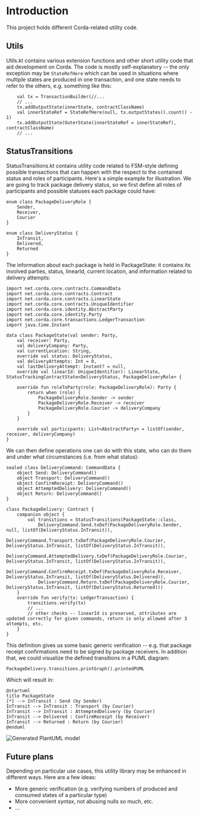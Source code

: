 # Introduction
This project holds different Corda-related utility code.

## Utils
Utils.kt contains various extension functions and other short utility code that aid
development on Corda. The code is mostly self-explanatory -- the only exception may
be `StateRefHere` which can be used in situations where multiple states are produced
in one transaction, and one state needs to refer to the others, e.g. something like this:
```
    val tx = TransactionBuilder(//...
    // ...
    tx.addOutputState(innerState, contractClassName)
    val innerStateRef = StateRefHere(null, tx.outputStates().count() - 1)
    tx.addOutputState(OuterState(innerStateRef = innerStateRef), contractClassName)
    // ...

```

## StatusTransitions
StatusTransitions.kt contains utility code related to FSM-style defining possible transactions that can happen
with the respect to the contained status and roles of participants. Here's a simple example for illustration.
We are going to track package delivery status, so we first define all roles of participants and possible statuses
each package could have:
```
enum class PackageDeliveryRole {
    Sender,
    Receiver,
    Courier
}

enum class DeliveryStatus {
    InTransit,
    Delivered,
    Returned
}
```

The information about each package is held in PackageState: it contains its involved parties, status, linearId,
current location, and information related to delivery attempts:
```
import net.corda.core.contracts.CommandData
import net.corda.core.contracts.Contract
import net.corda.core.contracts.LinearState
import net.corda.core.contracts.UniqueIdentifier
import net.corda.core.identity.AbstractParty
import net.corda.core.identity.Party
import net.corda.core.transactions.LedgerTransaction
import java.time.Instant

data class PackageState(val sender: Party,
    val receiver: Party,
    val deliveryCompany: Party,
    val currentLocation: String,
    override val status: DeliveryStatus,
    val deliveryAttempts: Int = 0,
    val lastDeliveryAttempt: Instant? = null,
    override val linearId: UniqueIdentifier): LinearState, StatusTrackingContractState<DeliveryStatus, PackageDeliveryRole> {

    override fun roleToParty(role: PackageDeliveryRole): Party {
        return when (role) {
            PackageDeliveryRole.Sender -> sender
            PackageDeliveryRole.Receiver -> receiver
            PackageDeliveryRole.Courier -> deliveryCompany
        }
    }

    override val participants: List<AbstractParty> = listOf(sender, receiver, deliveryCompany)
}
```
We can then define operations one can do with this state, who can do them and under what circumstances (i.e. from what status):
```
sealed class DeliveryCommand: CommandData {
    object Send: DeliveryCommand()
    object Transport: DeliveryCommand()
    object ConfirmReceipt: DeliveryCommand()
    object AttemptedDelivery: DeliveryCommand()
    object Return: DeliveryCommand()
}

class PackageDelivery: Contract {
    companion object {
        val transitions = StatusTransitions(PackageState::class,
            DeliveryCommand.Send.txDef(PackageDeliveryRole.Sender, null, listOf(DeliveryStatus.InTransit)),
            DeliveryCommand.Transport.txDef(PackageDeliveryRole.Courier, DeliveryStatus.InTransit, listOf(DeliveryStatus.InTransit)),
            DeliveryCommand.AttemptedDelivery.txDef(PackageDeliveryRole.Courier, DeliveryStatus.InTransit, listOf(DeliveryStatus.InTransit)),
            DeliveryCommand.ConfirmReceipt.txDef(PackageDeliveryRole.Receiver, DeliveryStatus.InTransit, listOf(DeliveryStatus.Delivered)),
            DeliveryCommand.Return.txDef(PackageDeliveryRole.Courier, DeliveryStatus.InTransit, listOf(DeliveryStatus.Returned)))
    }
    override fun verify(tx: LedgerTransaction) {
        transitions.verify(tx)
        // ...
        // other checks -- linearId is preserved, attributes are updated correctly for given commands, return is only allowed after 3 attempts, etc.
    }
}
```
This definition gives us some basic generic verification -- e.g. that package receipt confirmations need to be signed by package receivers.
In addition that, we could visualize the defined transitions in a PUML diagram:

```
PackageDelivery.transitions.printGraph().printedPUML
```

Which will result in:
```
@startuml
title PackageState
[*] --> InTransit : Send (by Sender)
InTransit --> InTransit : Transport (by Courier)
InTransit --> InTransit : AttemptedDelivery (by Courier)
InTransit --> Delivered : ConfirmReceipt (by Receiver)
InTransit --> Returned : Return (by Courier)
@enduml
```
![Generated PlantUML model](http://www.plantuml.com:80/plantuml/png/VSsn2i8m58NXlK-HKOM-W8DKwk8chPiunEOemIGDjoU5lhqIHP12jn_k-RZLG2rCtXMqT50dtJtr0oqrKLmsLrMMEtKCPz5Xi5HRrI8OjRfDEI3hudUSJNF5NfZtTP_4BeCz2Hy9Su2p8sHQWjyDp1lMVRXRyGqwsCYiSezpre19GbQV_FzH8PZatGi0)

## Future plans
Depending on particular use cases, this utility library may be enhanced in different ways. Here are a few ideas:

* More generic verification (e.g. verifying numbers of produced and consumed states of a particular type)
* More convenient syntax, not abusing nulls so much, etc.
* ...